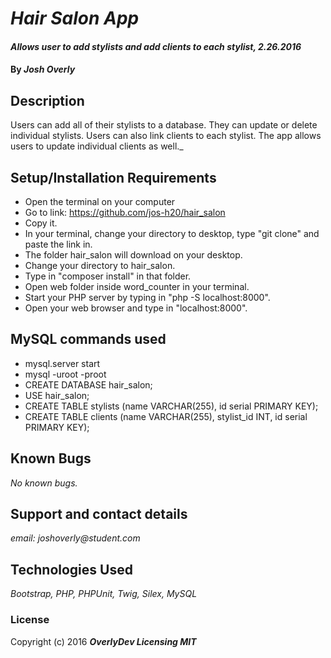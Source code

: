 # _Hair Salon App_

#### _Allows user to add stylists and add clients to each stylist, 2.26.2016_

#### By _**Josh Overly**_

## Description

Users can add all of their stylists to a database.  They can update or delete individual stylists. Users can also link clients to each stylist.  The app allows users to update individual clients as well._

## Setup/Installation Requirements

* Open the terminal on your computer
* Go to link: https://github.com/jos-h20/hair_salon
* Copy it.
* In your terminal, change your directory to desktop, type "git clone" and paste the link in.
* The folder hair_salon will download on your desktop.
* Change your directory to hair_salon.
* Type in "composer install" in that folder.
* Open web folder inside word_counter in your terminal.
* Start your PHP server by typing in "php -S localhost:8000".
* Open your web browser and type in "localhost:8000".

## MySQL commands used
* mysql.server start
* mysql -uroot -proot
* CREATE DATABASE hair_salon;
* USE hair_salon;
* CREATE TABLE stylists (name VARCHAR(255), id serial PRIMARY KEY);
* CREATE TABLE clients (name VARCHAR(255), stylist_id INT, id serial PRIMARY KEY);


## Known Bugs

_No known bugs._

## Support and contact details

_email: joshoverly@student.com_

## Technologies Used

_Bootstrap, PHP, PHPUnit, Twig, Silex, MySQL_

### License

Copyright (c) 2016 **_OverlyDev Licensing MIT_**

